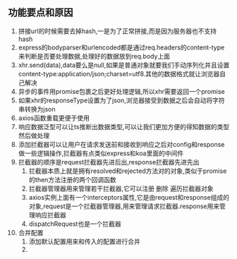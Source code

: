 ## 功能要点和原因
1. 拼接url的时候需要去掉hash,一是为了正常拼接,而是因为服务器也不支持hash
2. express的bodyparser和urlencoded都是通过req.headers的content-type来判断是否要处理数据,处理好的数据放到req.body上面
3. xhr.send(data),data要么是null,如果是普通对象就要我们手动序列化并且设置content-type:application/json;charset=utf8.其他的数据格式就让浏览器自己解决
4. 异步的事件用promise包裹之后更好处理逻辑,所以xhr需要返回一个promise
5. 如果xhr的responseType设置为了json,浏览器接受到数据之后会自动将字符串转换为json
6. axios函数重载更便于使用
7. 响应数据泛型可以让ts推断出数据类型,可以让我们更加方便的得知数据的类型然后做处理
8. 添加拦截器可以让用户在请求发送前和接收到响应之后对config和response做一些逻辑操作,拦截器有点类似express和koa里面的中间件
9. 拦截器的顺序是request拦截器先进后出,response拦截器先进先出
   1.  拦截器本质上就是拥有resolved和rejected方法对的对象,类似于promise的then方法注册的两个回调函数
   2.  拦截器管理器用来管理若干拦截器,它可以注册 删除 遍历拦截器对象
   3.  axios实例上面有一个interceptors属性,它是由request和response组成的对象,request是一个拦截器管理器,用来管理请求拦截器.response用来管理响应拦截器
   4.  dispatchRequest也是一个拦截器
10. 合并配置
    1.  添加默认配置用来和传入的配置进行合并
    2.  
   


